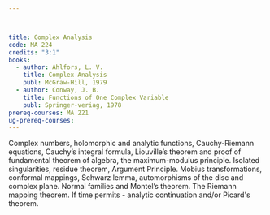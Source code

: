 ```yaml
---



title: Complex Analysis
code: MA 224
credits: "3:1"
books:
  - author: Ahlfors, L. V.
    title: Complex Analysis
    publ: McGraw-Hill, 1979
  - author: Conway, J. B.
    title: Functions of One Complex Variable
    publ: Springer-veriag, 1978
prereq-courses: MA 221
ug-prereq-courses: 
---
```




Complex numbers, holomorphic and analytic functions, Cauchy-Riemann equations, Cauchy’s integral formula,  Liouville’s theorem and proof of fundamental theorem of algebra, the maximum-modulus principle. Isolated singularities, residue theorem, Argument Principle. Mobius transformations, conformal mappings, Schwarz lemma, automorphisms of the disc and complex plane. Normal families and Montel’s theorem. The Riemann mapping theorem. If time permits - analytic continuation and/or Picard's theorem. 
